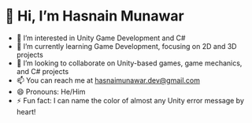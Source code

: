 # 👋 Hi, I’m Hasnain Munawar

- 👀 I’m interested in Unity Game Development and C#
- 🌱 I’m currently learning Game Development, focusing on 2D and 3D projects
- 💞️ I’m looking to collaborate on Unity-based games, game mechanics, and C# projects
- 📫 You can reach me at [hasnaimunawar.dev@gmail.com](mailto:hasnaimunawar.dev@gmail.com)
- 😄 Pronouns: He/Him
- ⚡ Fun fact: I can name the color of almost any Unity error message by heart!


<!---
HasnainMunawar/HasnainMunawar is a ✨ special ✨ repository because its `README.md` (this file) appears on your GitHub profile.
You can click the Preview link to take a look at your changes.
--->
